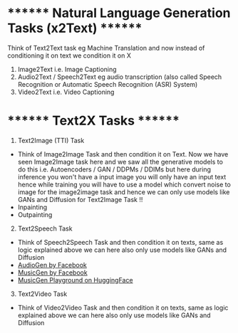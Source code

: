 # ****** Natural Language Generation Tasks (x2Text) ******
Think of Text2Text task eg Machine Translation and now instead of conditioning it on text we condition it on X
1. Image2Text i.e. Image Captioning
2. Audio2Text / Speech2Text eg audio transcription (also called Speech Recognition or Automatic Speech Recognition (ASR) System)
3. Video2Text i.e. Video Captioning


# ****** Text2X Tasks ******

1. Text2Image (TTI) Task
- Think of Image2Image Task and then condition it on Text. Now we have seen Image2Image task here and we saw all the generative models to do this i.e. Autoencoders / GAN / DDPMs / DDIMs but here during inference you won't have a input image you will only have an input text hence while training you will have to use a model which convert noise to image for the image2image task and hence we can only use models like GANs and Diffusion for Text2Image Task !!
- Inpainting
- Outpainting

2. Text2Speech Task
- Think of Speech2Speech Task and then condition it on texts, same as logic explained above we can here also only use models like GANs and Diffusion
- [AudioGen by Facebook](https://arxiv.org/pdf/2209.15352.pdf)
- [MusicGen by Facebook](https://arxiv.org/pdf/2306.05284.pdf)
- [MusicGen Playground on HuggingFace](https://huggingface.co/spaces/facebook/MusicGen)
  
3. Text2Video Task
- Think of Video2Video Task and then condition it on texts, same as logic explained above we can here also only use models like GANs and Diffusion
